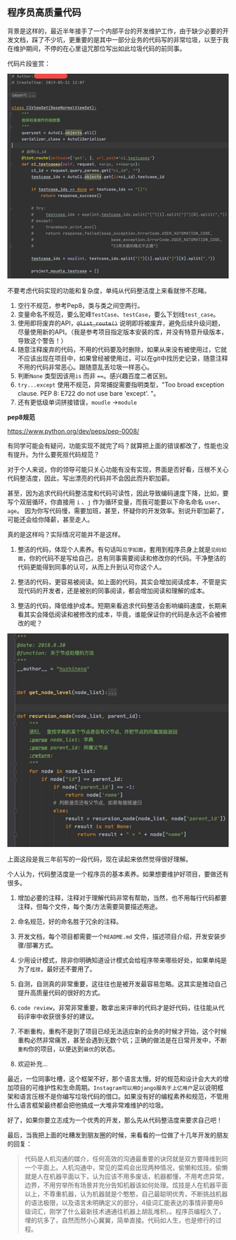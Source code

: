 ## 程序员高质量代码

背景是这样的，最近半年接手了一个内部平台的开发维护工作，由于缺少必要的开发文档，踩了不少坑，更重要的是其中一部分业务的代码写的非常垃圾，以至于我在维护期间，不停的在心里诅咒那位写出如此垃圾代码的前同事。

代码片段鉴赏：

![](./images/code.jpg)

不要考虑代码实现的功能和复杂度，单纯从代码整洁度上来看就惨不忍睹。

1. 空行不规范，参考Pep8，类与类之间空两行。
2. 变量命名不规范，要么驼峰`TestCase`、`testCase`，要么下划线`test_case`。
3. 使用即将废弃的API，~~`@list_route()`~~ 说明即将被废弃，避免后续升级问题，尽量使用新的API。（我是参考项目指定版本安装的库，并没有特意升级版本，导致这个警告！）
4. 随意注释废弃的代码，不用的代码要及时删除，如果从来没有被使用过，它就不应该出现在项目中，如果曾经被使用过，可以在git中找历史记录，随意注释不用的代码非常恶心。跟随意乱丢垃圾一样恶心。
5. 判断`None` 类型因该用`is` 而非 `==`。感兴趣百度二者区别。
6. `try...except` 使用不规范，异常捕捉需要指明类型，"Too broad exception clause. PEP 8: E722 do not use bare 'except'. "。
7. 还有更低级单词拼接错误，`moudle` ->`module`

__pep8规范__

https://www.python.org/dev/peps/pep-0008/

有同学可能会有疑问，功能实现不就完了吗？就算把上面的错误都改了，性能也没有提升。为什么要死抠代码规范？

对于个人来说，你的领导可能只关心功能有没有实现，界面是否好看，压根不关心代码整洁度，因此，写出漂亮的代码并不会因此而升职加薪。

甚至，因为追求代码代码整洁度和代码可读性，因此导致编码速度下降，比如，要写个双层循环，你直接用 `i` 、`j` 作为循环变量，而我可能要以下命名命名 `user`、`age`。 因为你写代码慢，需要加班，甚至，怀疑你的开发效率。别说升职加薪了，可能还会给你降薪，甚至走人。

真的是这样吗？实际情况可能并不是这样。

1. 整洁的代码，体现个人素养。有句话叫`见字如面`，套用到程序员身上就是`见码如面`，你的代码不是写给自己，总有同事需要阅读和修改你的代码。干净整洁的代码更能得到同事的认可，从而上升到认可你这个人。

2. 整洁的代码，更容易被阅读。如上面的代码，其实会增加阅读成本，不管是实现代码的开发者，还是被别的同事阅读，都会增加阅读和理解的成本。

3. 整洁的代码，降低维护成本。短期来看追求代码整洁会影响编码速度，长期来看其实会降低阅读和被修改的成本，毕竟，谁能保证你的代码是永远不会被修改的呢？

![](/article/images/code2.jpg)

上面这段是我三年前写的一段代码，现在读起来依然觉得很好理解。


个人认为，代码整洁度是一个程序员的基本素养。如果想要维护好项目，要做还有很多。

1. 增加必要的注释，注释对于理解代码非常有帮助，当然，也不用每行代码都要注释，但每个文件，每个类/方法需要简要描述用途。

2. 命名规范，好的命名胜于冗余的注释。

3. 开发文档，每个项目都需要一个`README.md` 文件，描述项目介绍，开发安装步骤/部署方式。

4. 少用设计模式，除非你明确知道设计模式会给程序带来哪些好处，如果单纯是为了`炫技`，最好还不要用了。 

5. 自测，自测真的非常重要，这往往也是被开发最容易忽略。这其实是推动自己提升高质量代码的很好的方式。

6. `code review`，非常非常重要，敢拿出来评审的代码才是好代码，往往能从代码评审中收获很多好的建议。

7. 不断重构，重构不是到了项目已经无法适应新的业务的时候才开始，这个时候重构必然非常痛苦，甚至会遇到无数个坑；正确的做法是在日常开发中，不断`重构`你的项目，以便达到`最优`的状态。

8. 欢迎补充... 

最近，一位同事吐槽，这个框架不好，那个语言太慢。好的规范和设计会大大的增加项目的可维护性和生命周期。`Instagram可以用Django服务于上亿用户`足以说明框架和语言压根不是你编写垃圾代码的借口。如果没有好的编程素养和规范，不管用什么语言框架最终都会把他搞成一大堆非常难维护的垃圾。

好了，如果你要立志成为一个优秀的开发，那么先从代码整洁度来要求自己吧！

最后，当我把上面的吐糟发到朋友圈的时候，来看看的一位做了十几年开发的朋友的回复：

> 代码是人机沟通的媒介，任何高效的沟通最重要的诀窍就是双方要降维到同一个平面上。人机沟通中，常见的菜鸡会出现两种情况，偷懒和炫技。偷懒就是人在机器平面以下，认为应该不用多废话，机器都懂，不用考虑异常，边界，不用穷举所有场景并充分告知机器该如何处理。炫技是人在机器平面以上，不尊重机器，认为机器就是个憨憨，自己最聪明优秀，不断挑战机器的语法极限，以及语言未明确定义的部分，4级词汇能表达的事情非要用6级词汇，刚学了什么最新技术通通往机器上胡乱堆积。。程序员编程久了，埋的坑多了，自然而然小心翼翼，简单直接。代码如人生，也是修行的过程。


